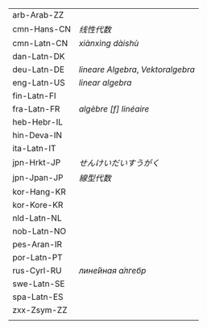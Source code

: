 | | |
|-|-|
| arb-Arab-ZZ |  |
| cmn-Hans-CN | _线性代数_ |
| cmn-Latn-CN | _xiànxìng dàishù_ |
| dan-Latn-DK |  |
| deu-Latn-DE | _lineare Algebra_, _Vektoralgebra_ |
| eng-Latn-US | _linear algebra_ |
| fin-Latn-FI |  |
| fra-Latn-FR | _algèbre [f] linéaire_ |
| heb-Hebr-IL |  |
| hin-Deva-IN |  |
| ita-Latn-IT |  |
| jpn-Hrkt-JP | _せんけいだいすうがく_ |
| jpn-Jpan-JP | _線型代数_ |
| kor-Hang-KR |  |
| kor-Kore-KR |  |
| nld-Latn-NL |  |
| nob-Latn-NO |  |
| pes-Aran-IR |  |
| por-Latn-PT |  |
| rus-Cyrl-RU | _лине́йная а́лгебр_ |
| swe-Latn-SE |  |
| spa-Latn-ES |  |
| zxx-Zsym-ZZ |  |
|  |  |
